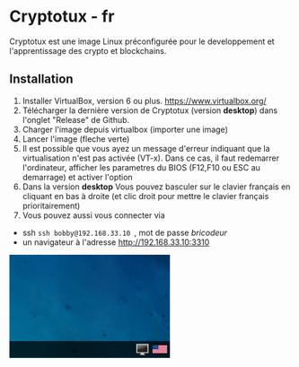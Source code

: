 # Cryptotux - fr

Cryptotux est une image Linux préconfigurée pour le developpement et l'apprentissage des crypto et blockchains.

## Installation
1. Installer VirtualBox, version 6 ou plus. https://www.virtualbox.org/
2. Télécharger la dernière version de Cryptotux (version **desktop**) dans l'onglet "Release" de Github.
3. Charger l'image depuis virtualbox (importer une image)
4. Lancer l'image (fleche verte)
5. Il est possible que vous ayez un message d'erreur indiquant que la virtualisation n'est pas activée (VT-x). Dans ce cas, il faut redemarrer l'ordinateur, afficher les parametres du BIOS (F12,F10 ou ESC au demarrage) et activer l'option
6. Dans la version **desktop** Vous pouvez basculer sur le clavier français en cliquant en bas à droite (et clic droit pour mettre le clavier français prioritairement)
7. Vous pouvez aussi vous connecter via
- ssh `ssh bobby@192.168.33.10 `, mot de passe *bricodeur*
- un navigateur à l'adresse http://192.168.33.10:3310

![keyboard](images/keyboard.png)
